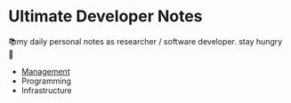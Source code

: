 # Ultimate Developer Notes
📚my daily personal notes as researcher / software developer. stay hungry 🍱

- [Management]()
- Programming
- Infrastructure